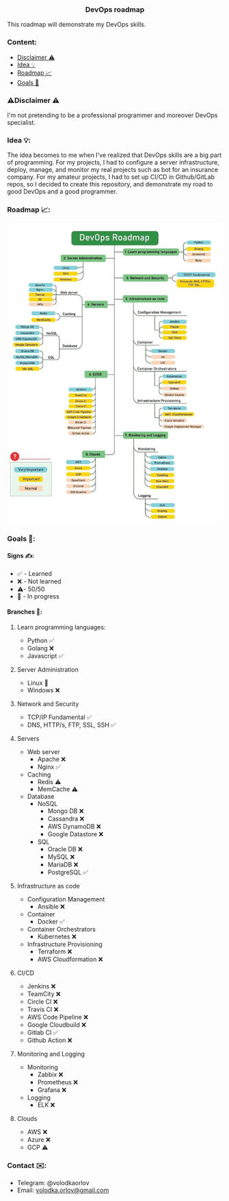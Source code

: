 <h3 align="center">DevOps roadmap</h3>

This roadmap will demonstrate my DevOps skills.

### Content:

* [Disclaimer ⚠️](#disclaimer-)
* [Idea 💡](#idea-)
* [Roadmap 📈](#roadmap-)
* [Goals 🏃](#goals-)

### ⚠️Disclaimer ⚠️

I'm not pretending to be a professional programmer and moreover DevOps specialist.

### Idea 💡:

The idea becomes to me when I've realized that DevOps skills are a big part of programming. For my projects, I had to
configure a server infrastructure, deploy, manage, and monitor my real projects such as bot for an insurance company.
For my amateur projects, I had to set up CI/CD in Github/GitLab repos, so I decided to create this repository, and
demonstrate my road to good DevOps and a good programmer.

### Roadmap 📈:

<p align="center">
  <img alt="This image demonstrates some average roadmap." src="img/roadmap.jpg" width="500" height="700">
</p>

### Goals 🏃:

#### Signs ✍️:

* ✅ - Learned
* ❌ - Not learned
* ⚠️- 50/50
* 🔄 - In progress

#### Branches 🌳:

1. Learn programming languages:
    * Python ✅
    * Golang ❌
    * Javascript ✅


2. Server Administration
    * Linux 🔄
    * Windows ❌

3. Network and Security
    * TCP/IP Fundamental ✅
    * DNS, HTTP/s, FTP, SSL, SSH ✅

4. Servers
    * Web server
        * Apache ❌
        * Nginx ✅
    * Caching
        * Redis ⚠️
        * MemCache ⚠️
    * Database
        * NoSQL
            * Mongo DB ❌
            * Cassandra ❌
            * AWS DynamoDB ❌
            * Google Datastore ❌
        * SQL
            * Oracle DB ❌
            * MySQL ❌
            * MariaDB ❌
            * PostgreSQL ✅

5. Infrastructure as code
    * Configuration Management
        * Ansible ❌
    * Container
        * Docker ✅
    * Container Orchestrators
        * Kubernetes ❌
    * Infrastructure Provisioning
        * Terraform ❌
        * AWS Cloudformation ❌

6. CI/CD
    * Jenkins ❌
    * TeamCity ❌
    * Circle CI ❌
    * Travis CI ❌
    * AWS Code Pipeline ❌
    * Google Cloudbuild ❌
    * Gitlab CI ✅
    * Github Action ❌

7. Monitoring and Logging
    * Monitoring
        * Zabbix ❌
        * Prometheus ❌
        * Grafana ❌
    * Logging
        * ELK ❌

8. Clouds
    * AWS ❌
    * Azure ❌
    * GCP ⚠️

### Contact ✉️:

* Telegram: @volodkaorlov
* Email: volodka.orlov@gmail.com